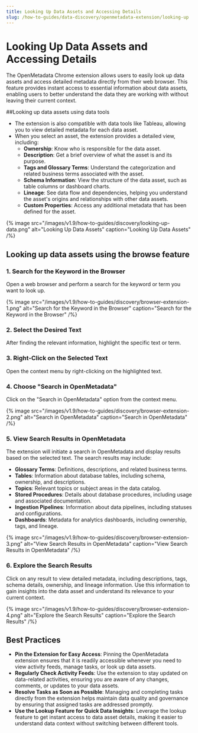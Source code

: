 ```yaml
---
title: Looking Up Data Assets and Accessing Details
slug: /how-to-guides/data-discovery/openmetadata-extension/looking-up
---
```


# Looking Up Data Assets and Accessing Details

The OpenMetadata Chrome extension allows users to easily look up data assets and access detailed metadata directly from their web browser. This feature provides instant access to essential information about data assets, enabling users to better understand the data they are working with without leaving their current context.

##Looking up data assets using data tools

- The extension is also compatible with data tools like Tableau, allowing you to view detailed metadata for each data asset.
- When you select an asset, the extension provides a detailed view, including:
  - **Ownership**: Know who is responsible for the data asset.
  - **Description**: Get a brief overview of what the asset is and its purpose.
  - **Tags and Glossary Terms**: Understand the categorization and related business terms associated with the asset.
  - **Schema Information**: View the structure of the data asset, such as table columns or dashboard charts.
  - **Lineage**: See data flow and dependencies, helping you understand the asset's origins and relationships with other data assets.
  - **Custom Properties**: Access any additional metadata that has been defined for the asset.

{% image
src="/images/v1.9/how-to-guides/discovery/looking-up-data.png"
alt="Looking Up Data Assets"
caption="Looking Up Data Assets"
/%}

## Looking up data assets using the browse feature

### 1. Search for the Keyword in the Browser
Open a web browser and perform a search for the keyword or term you want to look up.

{% image
src="/images/v1.9/how-to-guides/discovery/browser-extension-1.png"
alt="Search for the Keyword in the Browser"
caption="Search for the Keyword in the Browser"
/%}

### 2. Select the Desired Text
After finding the relevant information, highlight the specific text or term.

### 3. Right-Click on the Selected Text
Open the context menu by right-clicking on the highlighted text.

### 4. Choose "Search in OpenMetadata"
Click on the "Search in OpenMetadata" option from the context menu.

{% image
src="/images/v1.9/how-to-guides/discovery/browser-extension-2.png"
alt="Search in OpenMetadata"
caption="Search in OpenMetadata"
/%}

### 5. View Search Results in OpenMetadata
The extension will initiate a search in OpenMetadata and display results based on the selected text. The search results may include:

- **Glossary Terms**: Definitions, descriptions, and related business terms.
- **Tables**: Information about database tables, including schema, ownership, and descriptions.
- **Topics**: Relevant topics or subject areas in the data catalog.
- **Stored Procedures**: Details about database procedures, including usage and associated documentation.
- **Ingestion Pipelines**: Information about data pipelines, including statuses and configurations.
- **Dashboards**: Metadata for analytics dashboards, including ownership, tags, and lineage.

{% image
src="/images/v1.9/how-to-guides/discovery/browser-extension-3.png"
alt="View Search Results in OpenMetadata"
caption="View Search Results in OpenMetadata"
/%}

### 6. Explore the Search Results
Click on any result to view detailed metadata, including descriptions, tags, schema details, ownership, and lineage information. Use this information to gain insights into the data asset and understand its relevance to your current context.

{% image
src="/images/v1.9/how-to-guides/discovery/browser-extension-4.png"
alt="Explore the Search Results"
caption="Explore the Search Results"
/%}

## Best Practices

- **Pin the Extension for Easy Access**: Pinning the OpenMetadata extension ensures that it is readily accessible whenever you need to view activity feeds, manage tasks, or look up data assets.
- **Regularly Check Activity Feeds**: Use the extension to stay updated on data-related activities, ensuring you are aware of any changes, comments, or updates to your data assets.
- **Resolve Tasks as Soon as Possible**: Managing and completing tasks directly from the extension helps maintain data quality and governance by ensuring that assigned tasks are addressed promptly.
- **Use the Lookup Feature for Quick Data Insights**: Leverage the lookup feature to get instant access to data asset details, making it easier to understand data context without switching between different tools.
